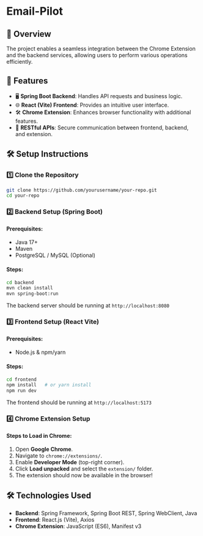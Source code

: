 # Email-Pilot

## 📝 Overview
The project enables a seamless integration between the Chrome Extension and the backend services, allowing users to perform various operations efficiently.


## 🚀 Features
- 🖥 **Spring Boot Backend**: Handles API requests and business logic.
- 🌐 **React (Vite) Frontend**: Provides an intuitive user interface.
- 🛠 **Chrome Extension**: Enhances browser functionality with additional features.
- 🔄 **RESTful APIs**: Secure communication between frontend, backend, and extension.

## 🛠 Setup Instructions

### **1️⃣ Clone the Repository**
```sh
git clone https://github.com/yourusername/your-repo.git
cd your-repo
```

### **2️⃣ Backend Setup (Spring Boot)**
#### **Prerequisites:**
- Java 17+
- Maven
- PostgreSQL / MySQL (Optional)

#### **Steps:**
```sh
cd backend
mvn clean install
mvn spring-boot:run
```

The backend server should be running at `http://localhost:8080`

### **3️⃣ Frontend Setup (React Vite)**
#### **Prerequisites:**
- Node.js & npm/yarn

#### **Steps:**
```sh
cd frontend
npm install   # or yarn install
npm run dev
```

The frontend should be running at `http://localhost:5173`

### **4️⃣ Chrome Extension Setup**
#### **Steps to Load in Chrome:**
1. Open **Google Chrome**.
2. Navigate to `chrome://extensions/`.
3. Enable **Developer Mode** (top-right corner).
4. Click **Load unpacked** and select the `extension/` folder.
5. The extension should now be available in the browser!


## 🛠 Technologies Used
- **Backend**: Spring Framework, Spring Boot REST, Spring WebClient, Java
- **Frontend**: React.js (Vite), Axios
- **Chrome Extension**: JavaScript (ES6), Manifest v3



